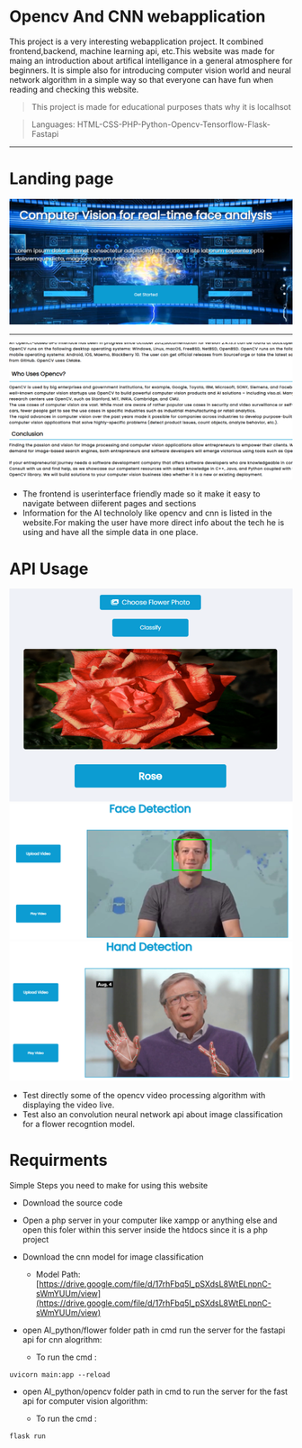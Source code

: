 # Opencv And CNN webapplication
This project is a very interesting webapplication project. It combined frontend,backend, machine learning api, etc.This website was made for maing an introduction about artifical intelligance in a general atmosphere for beginners. It is simple also for introducing computer vision world and neural network algorithm in a simple way so that everyone can have fun when reading and checking this website.
>This project is made for educational purposes thats why it is localhsot

> Languages: HTML-CSS-PHP-Python-Opencv-Tensorflow-Flask-Fastapi
---
# Landing page
![](readmeimg/home.PNG)

---

![](readmeimg/info.PNG)
* The frontend is userinterface friendly made so it make it easy to navigate between diiferent pages and sections
* Information for the AI technololy like opencv and cnn is listed in the website.For making the user have more direct info about the tech he is using and have all the simple data in one place.
# API Usage
![](readmeimg/cnn.PNG)
![](readmeimg/facedet.PNG)
![](readmeimg/hand.PNG)
* Test directly some of the opencv video processing algorithm with displaying the video live.
* Test also  an convolution neural network api about image classification for a flower recogntion model.
# Requirments
Simple Steps you need to make for using this website
* Download the source code
* Open a php server in your computer like xampp or anything else and open this foler within this server inside the htdocs since it is a php project
* Download the cnn model for image classification

    * Model Path: [https://drive.google.com/file/d/17rhFbq5I_pSXdsL8WtELnpnC-sWmYUUm/view](https://drive.google.com/file/d/17rhFbq5I_pSXdsL8WtELnpnC-sWmYUUm/view)
* open AI_python/flower folder path in cmd run the server for the fastapi api for cnn alogrithm:
    
    * To run the cmd :      
```
uvicorn main:app --reload
````           
* open AI_python/opencv folder path in cmd to run the server for the fast api for computer vision algorithm:

    * To run the cmd :
```
flask run
```